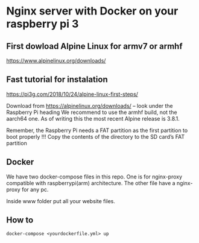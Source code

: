 # Nginx server with Docker on your raspberry pi 3 

## First dowload Alpine Linux for armv7 or armhf
https://www.alpinelinux.org/downloads/

## Fast tutorial for instalation
https://pi3g.com/2018/10/24/alpine-linux-first-steps/

Download from https://alpinelinux.org/downloads/ – look under the Raspberry Pi heading
We recommend to use the armhf build, not the aarch64 one. As of writing this the most recent Alpine release is 3.8.1.

Remember, the Raspberry Pi needs a FAT partition as the first partition to boot properly !!!
Copy the contents of the directory to the SD card’s FAT partition

## Docker
We have two docker-compose files in this repo. One is for nginx-proxy compatible with raspberrypi(arm) architecture.
The other file have a nginx-proxy for any pc.

Inside www folder put all your website files.

## How to
```
docker-compose <yourdockerfile.yml> up
```
